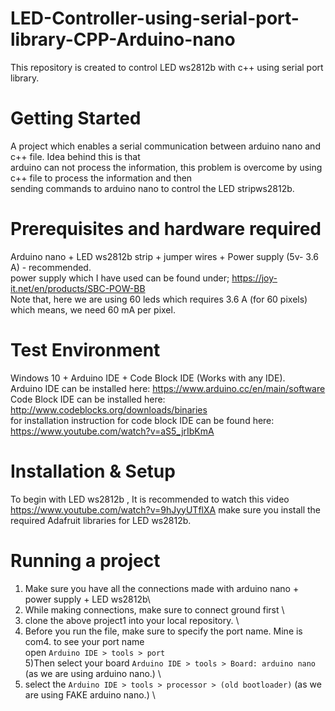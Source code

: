 # LED-Controller-using-serial-port-library-CPP-Arduino-nano
This repository is created to control LED ws2812b with c++ using serial port library. 

# Getting Started
A project which enables a serial communication between arduino nano and c++ file. Idea behind this is that\
arduino can not process the information, this problem is overcome by using c++ file to process the information and then\
sending commands to arduino nano to control the LED stripws2812b.

# Prerequisites and hardware required

Arduino nano + LED ws2812b strip + jumper wires + Power supply (5v- 3.6 A) - recommended.\
power supply which I have used can be found under; https://joy-it.net/en/products/SBC-POW-BB \
Note that, here we are using 60 leds which requires 3.6 A (for 60 pixels) which means, we need 60 mA per pixel.

# Test Environment

Windows 10 + Arduino IDE + Code Block IDE (Works with any IDE).\
Arduino IDE can be installed here: https://www.arduino.cc/en/main/software \
Code Block IDE can be installed here: http://www.codeblocks.org/downloads/binaries \
for installation instruction for code block IDE can be found here: https://www.youtube.com/watch?v=aS5_jrIbKmA

# Installation & Setup

To begin with LED ws2812b , It is recommended to watch this video https://www.youtube.com/watch?v=9hJyyUTflXA
make sure you install the required Adafruit libraries for LED ws2812b.

# Running a project

1) Make sure you have all the connections made with arduino nano + power supply + LED ws2812b\
2) While making connections, make sure to connect ground first \
3) clone the above project1 into your local repository. \
4) Before you run the file, make sure to specify the port name. Mine is com4. to see your port name\
open ```Arduino IDE > tools > port ``` \
5)Then select your board ```Arduino IDE > tools > Board: arduino nano``` (as we are using arduino nano.) \
6) select the ```Arduino IDE > tools > processor > (old bootloader)``` (as we are using FAKE arduino nano.) \

